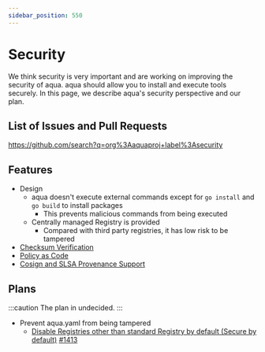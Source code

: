 ```yaml
---
sidebar_position: 550
---
```


# Security

We think security is very important and are working on improving the security of aqua.
aqua should allow you to install and execute tools securely.
In this page, we describe aqua's security perspective and our plan.

## List of Issues and Pull Requests

https://github.com/search?q=org%3Aaquaproj+label%3Asecurity

## Features

* Design
  * aqua doesn't execute external commands except for `go install` and `go build` to install packages
    * This prevents malicious commands from being executed
  * Centrally managed Registry is provided
    * Compared with third party registries, it has low risk to be tampered
* [Checksum Verification](checksum.md)
* [Policy as Code](policy-as-code.md)
* [Cosign and SLSA Provenance Support](cosign-slsa.md)

## Plans

:::caution
The plan in undecided.
:::

* Prevent aqua.yaml from being tampered
  * [Disable Registries other than standard Registry by default (Secure by default)](https://github.com/aquaproj/aqua/issues/1404) [#1413](https://github.com/aquaproj/aqua/pull/1413)
